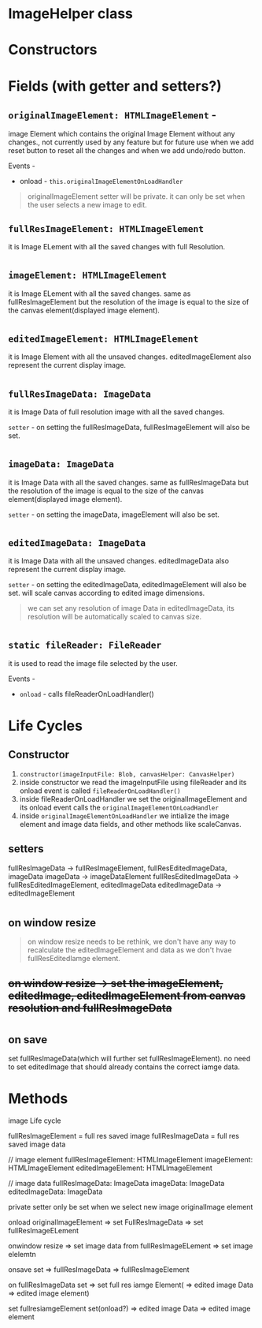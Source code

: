 # ImageHelper class

# Constructors


# Fields (with getter and setters?)

## `originalImageElement: HTMLImageElement` - 
image Element which contains the original Image Element without any changes., not currently used by any feature but for future use when we add reset button to reset all the changes and when we add undo/redo button.
 
Events - 
* onload - `this.originalImageElementOnLoadHandler`

> originalImageElement setter will be private. it can only be set when the user selects a new image to edit.

## `fullResImageElement: HTMLImageElement`
it is Image ELement with all the saved changes with full Resolution. 

#

## `imageElement: HTMLImageElement`
it is Image ELement with all the saved changes. same as fullResImageElement but the resolution of the image is equal to the size of the canvas element(displayed image element).

#

## `editedImageElement: HTMLImageElement`
it is Image Element with all the unsaved changes. editedImageElement also represent the current display image. 

#

## `fullResImageData: ImageData`
it is Image Data of full resolution image with all the saved changes.

`setter` - on setting the fullResImageData, fullResImageElement will also be set.

#

## `imageData: ImageData`
it is Image Data with all the saved changes. same as fullResImageData but the resolution of the image is equal to the size of the canvas element(displayed image element).

`setter` - on setting the imageData, imageElement will also be set.

#

## `editedImageData: ImageData`

it is Image Data with all the unsaved changes. editedImageData also represent the current display image.

`setter` - on setting the editedImageData, editedImageElement will also be set. will scale canvas according to edited image dimensions.

> we can set any resolution of image Data in editedImageData, its resolution will be automatically scaled to canvas size.

#

## `static fileReader: FileReader`

it is used to read the image file selected by the user.

Events - 

* `onload` - calls fileReaderOnLoadHandler()


# Life Cycles

## Constructor

1. `constructor(imageInputFile: Blob, canvasHelper: CanvasHelper)` 
2. inside constructor we read the imageInputFile using fileReader and its onload event is called `fileReaderOnLoadHandler()`
3. inside fileReaderOnLoadHandler we set the originalImageElement and its onload event calls the `originalImageElementOnLoadHandler`
4. inside `originalImageElementOnLoadHandler` we intialize the image element and image data fields, and other methods like scaleCanvas.

## setters
fullResImageData -> fullResImageElement, fullResEditedImageData, imageData
imageData -> imageDataElement
fullResEditedImageData -> fullResEditedImageElement, editedImageData
editedImageData -> editedImageElement

#
## on window resize
> on window resize needs to be rethink, we don't have any way to recalculate the editedImageElement and data as we don't hvae fullResEditedIamge element.

## ~~on window resize -> set the imageElement, editedImage, editedImageElement from canvas resolution and fullResImageData~~

#
## on save
set fullResImageData(which will further set fullResImageElement). no need to set editedImage that should already contains the correct iamge data.

#

# Methods

image Life cycle




fullResImageElement = full res saved image 
fullResImageData = full res saved image data


// image element
fullResImageElement: HTMLImageElement
imageElement: HTMLImageElement
editedImageElement: HTMLImageElement

// image data
fullResImageData: ImageData
imageData: ImageData
editedImageData: ImageData

private setter only be set when we select new image
originalImage element


onload originalImageElement => set FullResImageData => set fullResImageELement

onwindow resize => set image data from fullResImageELement => set image elelemtn

onsave set => fullResImageData => fullResImageElement 

on fullResImageData set => set full res iamge Element( => edited image Data => edited image element)

set fullresiamgeElement set(onload?) => edited image Data => edited image element

